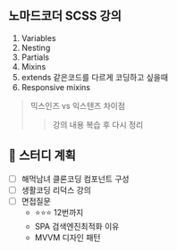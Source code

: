 ## 노마드코더 SCSS 강의
1. Variables
2. Nesting
3. Partials
4.  Mixins
5.  extends
같은코드를 다르게 코딩하고 싶을때 
6. Responsive mixins

> 믹스인즈 vs 익스텐즈 차이점
> > 강의 내용 복습 후 다시 정리

## 📆 스터디 계획
- [ ] 해먹남녀 클론코딩 컴포넌트 구성
- [ ] 생활코딩 리덕스 강의
- [ ] 면접질문 
	- ⭐⭐⭐ 12번까지
	- SPA 검색엔진최적화 이유
	- MVVM 디자인 패턴


